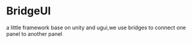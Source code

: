 # BridgeUI
a little framework base on unity and ugui,we use bridges to connect one panel to another panel
